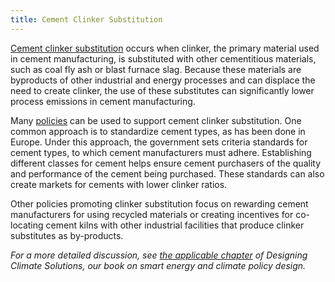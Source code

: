 ```yaml
---
title: Cement Clinker Substitution
---
```

[Cement clinker substitution](http://www.wbcsdcement.org/pdf/CSI%20GNR%20Report%20final%2018%206%2009.pdf) occurs when clinker, the primary material used in cement manufacturing, is substituted with other cementitious materials, such as coal fly ash or blast furnace slag.  Because these materials are byproducts of other industrial and energy processes and can displace the need to create clinker, the use of these substitutes can significantly lower process emissions in cement manufacturing.

Many [policies](http://decarboni.se/publications/deployment-ccs-cement-industry/63-policies-respect-other-co2-abatement-options) can be used to support cement clinker substitution. One common approach is to standardize cement types, as has been done in Europe.  Under this approach, the government sets criteria standards for cement types, to which cement manufacturers must adhere.  Establishing different classes for cement helps ensure cement purchasers of the quality and performance of the cement being purchased.  These standards can also create markets for cements with lower clinker ratios.

Other policies promoting clinker substitution focus on rewarding cement manufacturers for using recycled materials or creating incentives for co-locating cement kilns with other industrial facilities that produce clinker substitutes as by-products.

*For a more detailed discussion, see [the applicable chapter](/dcs/policies/industrial-process-emissions-policies/) of Designing Climate Solutions, our book on smart energy and climate policy design.*
